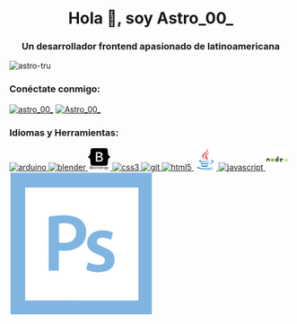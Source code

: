 <h1 align="center">Hola 👋, soy Astro_00_</h1>
<h3 align="center">Un desarrollador frontend apasionado de latinoamericana</h3>

<p align="left"> <img src=" https://komarev.com/ghpvc/?username=astro-tru&label=Profile%20views&color=0e75b6&style=flat" alt="astro-tru" /> </p>

<h3 align="left">Conéctate conmigo: </h3>
<p align="left">
<a href="https://instagram.com/astro_TFV_" target="blank"><img align="center" src="https://raw.githubusercontent .com/rahuldkjain/github-profile-readme-generator/master/src/images/icons/Social/instagram.svg" alt="astro_00_" altura="30" ancho="40" /></a>
<a href="https://discord.gg/Astro_00_" target="blank"><img align="center" src="https://raw.githubusercontent.com/rahuldkjain/github-profile-readme-generator /master/src/images/icons/Social/discord.svg" alt="Astro_00_" height="30" width="40" /></a> </p>
<h3 align="left">Idiomas y Herramientas:</h3>
<p align="left"> <a href="https://www.arduino.cc/" target="_blank" rel="noreferrer"> <img src="https://cdn.worldvectorlogo.com/ logos/arduino-1.svg" alt="arduino" width="40" height="40"/> </a> <a href="https://www.blender.org/" target="_blank" rel="noreferrer"> <img src="https://download.blender.org/branding/community/blender_community_badge_white.svg" alt="blender" width="40" height="40"/> </a> <a href="https://getbootstrap.com" target="_blank" rel="noreferrer"> <img src="https://raw.githubusercontent.com/devicons/devicon/master/icons/bootstrap/bootstrap-plain-wordmark.svg" alt="bootstrap" width="40" height="40"/> </a> <a href="https:// www.w3schools.com/css/" target="_blank" rel="noreferrer"> <img src="https://raw.githubusercontent.com/devicons/devicon/master/icons/css3/css3-original-wordmark .svg" alt="css3" ancho="40" altura="40"/> </a> <a href="https://git-scm.com/" target="_blank" rel="noreferrer" > <img src="https://www.vectorlogo.zone/logos/git-scm/git-scm-icon.svg" alt="git" width="40" height="40"/> </a > <a href="https://www.w3.org/html/" target="_blank" rel="noreferrer"> <img src="https://raw.githubusercontent.com/devicons/devicon/master/icons/html5/html5-original -wordmark.svg" alt="html5" ancho="40" altura="40"/> </a> <a href="https://www.java.com" target="_blank" rel="noreferrer "> <img src="https://raw.githubusercontent.com/devicons/devicon/master/icons/java/java-original.svg" alt="java" width="40" height="40"/> </a> <a href="https://developer.mozilla.org/en-US/docs/Web/JavaScript" target="_blank" rel="noreferrer"> <img src="https://raw .githubusercontent.com/devicons/devicon/master/icons/javascript/javascript-original.svg" alt="javascript" width="40" height="40"/> </a> <a href="https://nodejs. org" target="_blank" rel="noreferrer"> <img src="https://raw.githubusercontent.com/devicons/devicon/master/icons/nodejs/nodejs-original-wordmark.svg" alt="nodejs " width="40" height="40"/> </a> <a href="https://www.photoshop.com/en" target="_blank" rel="noreferrer"> <img src=" https://raw.githubusercontent.com/devicons/devicon/master/icons/photoshop/photoshop-line.svg" alt="photoshop" ancho="40" altura="40"/> </a> </p>
